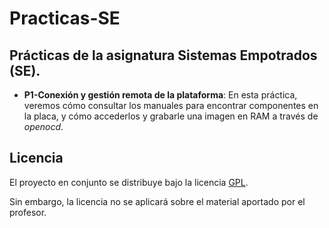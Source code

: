 Practicas-SE  
========================

Prácticas de la asignatura Sistemas Empotrados (SE).  
------------------------

- **P1-Conexión y gestión remota de la plataforma**: En esta práctica, veremos cómo consultar los manuales para encontrar componentes en la placa, y cómo accederlos y grabarle una imagen en RAM a través de *openocd*.  

Licencia  
------------------------
El proyecto en conjunto se distribuye bajo la licencia [GPL](https://github.com/oxcar103/Practicas-SE/blob/master/LICENSE).  

Sin embargo, la licencia no se aplicará sobre el material aportado por el profesor.  


